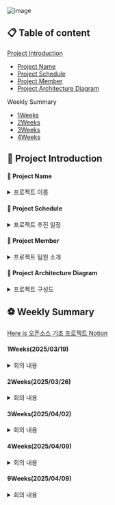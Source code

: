 ![image](https://github.com/user-attachments/assets/cb10886e-0a44-4e45-96bd-0429755bd7a0)

## 📋 Table of content

[Project Introduction](https://github.com/SEOYUNJE/CBNU-Matching-System/blob/main/README.md#-project-Introduction)
  - [Project Name](https://github.com/SEOYUNJE/CBNU-Matching-System/blob/main/README.md#-project-name)
  - [Project Schedule](https://github.com/SEOYUNJE/CBNU-Matching-System/blob/main/README.md#-project-schedule)
  - [Project Member](https://github.com/SEOYUNJE/CBNU-Matching-System/blob/main/README.md#-project-member)
  - [Project Architecture Diagram](https://github.com/SEOYUNJE/CBNU-Matching-System/blob/main/README.md#-project-architecture-diagram)
    
Weekly Summary
  - [1Weeks](https://github.com/SEOYUNJE/CBNU-Matching-System/blob/main/README.md#1weeks20250319)
  - [2Weeks](https://github.com/SEOYUNJE/CBNU-Matching-System/blob/main/README.md#2weeks20250326)
  - [3Weeks](https://github.com/SEOYUNJE/CBNU-Matching-System/blob/main/README.md#3weeks20250402)
  - [4Weeks](https://github.com/SEOYUNJE/CBNU-Matching-System/blob/main/README.md#4weeks20250409)


## 🏀 Project Introduction

#### 📌 Project Name
<details> 
<summary>프로젝트 이름</summary>
<br>

=> `CBNU Matching System`(충북대 매칭 시스템 앱)

- 충북대학교 매칭 시스템은 재학생들이 보다 풍요롭고 의미 있는 대학생활을 영위할 수 있도록 돕기 위해 개발된 교내 소셜 매칭 플랫폼입니다.
이 앱은 학생들 간의 자연스러운 만남을 유도하며, 식사, 운동, 게임 등 다양한 일상 활동을 함께할 인연을 손쉽게 찾을 수 있도록 설계되었습니다.

</details>

#### 📌 Project Schedule
<details> 
<summary>프로젝트 추진 일정</summary>
<br>

![image](https://github.com/user-attachments/assets/70aec225-f62e-4a87-9b82-895871979d1e)
</details>

#### 📌 Project Member
<details> 
<summary>프로젝트 팀원 소개</summary>
<br>

|  역할  |  성명  |   학번  |  프로젝트 내 맡은 역할  |  GitHub-계정    |
|--------|--------|---------|------------------------|----------------|
|  팀장  |  서윤제 | 2020028034 |   BackEnd           |   https://github.com/SEOYUNJE |
|  팀원  |  조인흠 | 2024042067 |   BackEnd                |   https://github.com/ChoInHeum  |
|  팀원  |  오주노 | 2024042027 |   BackEnd                |   https://github.com/ojunoo  |
|  팀원  |  조예지 | 2023078083 |   FrontEnd & UI Design   |   https://github.com/yejxjj |
|  팀원  |  최은재 | 2023078086 |   FrontEnd & UI Design   |   https://github.com/si-mong  |
</details>

#### 📌 Project Architecture Diagram
<details> 
<summary>프로젝트 구성도</summary>
<br>
  
![프로그램 구성도](https://github.com/user-attachments/assets/e2d49b01-80c1-4a27-982f-2b658e9af8d9)

</details>

## ⚽ Weekly Summary

[Here is 오픈소스 기초 프로젝트 Notion](https://www.notion.so/1b4ee048c98f80bdbabee8e7aa3b08e4)

#### 1Weeks(2025/03/19)

<details> 
<summary> 회의 내용 </summary>
<br>

- 회의 주제: 프로젝트명 및 프로젝트 주제 선정

- 회의 결정 사항
  - Frontend FrameWork는 React로 진행하기
  - Backend FrameWork는 Django로 진행하기
  - Design는 Figma로 진행하기
  - 주마다 역할별 스터디 모임 진행하기

</details>
 
#### 2Weeks(2025/03/26)

<details> 
<summary> 회의 내용 </summary>
<br>

- 회의 주제: 최종 프로젝트 주제 결정 및 프로그램 기능 설계

- 회의 결정 사항
  - 최종 프로젝트 주제:
    
    ✨ <어린이집 커뮤니티 사이트>

    => **`관리자 페이지/ 클라이언트 페이지`**
    
    => **`회원가입 기능`**
    
    => **`인증 기능`**
    
    => **`출석/결석/무단 체크 기능`**
    
    => **`식단 알림표 기능`**
    
    => **`가정통신문 알림 기능`**
    
    => **`어린이집 평점 기능`**         
    
  - Python 버전 & Node.js 버전 통일 시키기
    
    => `Python: 3.13.2`
    
    => `Node.js: 22.14.0`

</details>

  
 #### 3Weeks(2025/04/02)


 <details> 
<summary> 회의 내용 </summary>
<br>

- 회의 주제: 충북대 매칭 시스템 핵심 기능 목록 작성

- 회의 결정 사항
  - 프로젝트 <충북대 매칭 시스템> 핵심 기능 선정 및 정의
  - 웹사이트로 프로젝트 구현
  - Front-End: 스토리보드 기획 및 작성 시작
  - Back-End: 방 생성 및 채팅 기능을 포함한 앱 구조 설계 시작 

</details>

#### 4Weeks(2025/04/09)


 <details> 
<summary> 회의 내용 </summary>
<br>

- 회의 주제: 충북대 매칭 시스템 세부 기능 및 타켓팅 구체화

- 회의 결정 사항
  - 충북대학교 매칭시스템 주요 고객층 설정
  - 로그인/회원가입 기능 변경: 전화번호 인증 -> 아이디/비밀번호 인증
  - FrontEnd: Figma를 활용하여 Moit 메인 페이지 UI/UX 디자인 기획 및 설계
  - BackEnd: 마스터 노드에서 Active Branch 생성 이후, 각 담당 앱 기능별로 개발 분담 및 구현 진행

</details>

#### 9Weeks(2025/04/09)


 <details> 
<summary> 회의 내용 </summary>
<br>

1. Front-End: 스타일 가이드 작성 시작
2. Back-End: Django스터디 마무리 후 기본 API 개발 착수

</details>

